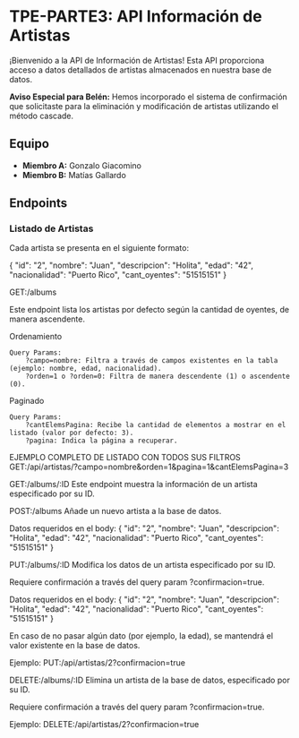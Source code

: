 # TPE-PARTE3: API Información de Artistas

¡Bienvenido a la API de Información de Artistas! Esta API proporciona acceso a datos detallados de artistas almacenados en nuestra base de datos.

**Aviso Especial para Belén:** Hemos incorporado el sistema de confirmación que solicitaste para la eliminación y modificación de artistas utilizando el método cascade.

## Equipo
- **Miembro A:** Gonzalo Giacomino
- **Miembro B:** Matías Gallardo

## Endpoints

### Listado de Artistas
Cada artista se presenta en el siguiente formato:

{
    "id": "2",
    "nombre": "Juan",
    "descripcion": "Holita",
    "edad": "42",
    "nacionalidad": "Puerto Rico",
    "cant_oyentes": "51515151"
}

GET:/albums

Este endpoint lista los artistas por defecto según la cantidad de oyentes, de manera ascendente.

Ordenamiento

    Query Params:
        ?campo=nombre: Filtra a través de campos existentes en la tabla (ejemplo: nombre, edad, nacionalidad).
        ?orden=1 o ?orden=0: Filtra de manera descendente (1) o ascendente (0).

Paginado

    Query Params:
        ?cantElemsPagina: Recibe la cantidad de elementos a mostrar en el listado (valor por defecto: 3).
        ?pagina: Indica la página a recuperar.

EJEMPLO COMPLETO DE LISTADO CON TODOS SUS FILTROS
GET:/api/artistas/?campo=nombre&orden=1&pagina=1&cantElemsPagina=3


GET:/albums/:ID
Este endpoint muestra la información de un artista especificado por su ID.


POST:/albums
Añade un nuevo artista a la base de datos.

Datos requeridos en el body:
{
    "id": "2",
    "nombre": "Juan",
    "descripcion": "Holita",
    "edad": "42",
    "nacionalidad": "Puerto Rico",
    "cant_oyentes": "51515151"
}


PUT:/albums/:ID
Modifica los datos de un artista especificado por su ID.

Requiere confirmación a través del query param ?confirmacion=true.

Datos requeridos en el body:
{
    "id": "2",
    "nombre": "Juan",
    "descripcion": "Holita",
    "edad": "42",
    "nacionalidad": "Puerto Rico",
    "cant_oyentes": "51515151"
}

En caso de no pasar algún dato (por ejemplo, la edad), se mantendrá el valor existente en la base de datos.

Ejemplo: PUT:/api/artistas/2?confirmacion=true


DELETE:/albums/:ID
Elimina un artista de la base de datos, especificado por su ID.

Requiere confirmación a través del query param ?confirmacion=true.

Ejemplo: DELETE:/api/artistas/2?confirmacion=true
